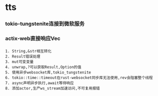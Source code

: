 # tts

### tokio-tungstenite连接到微软服务
### actix-web直接响应Vec<u8>
####
    1. String,&str相互转化
    2. Result错误处理
    3. mut可变变量
    4. unwrap,?可以获取Result,Option的值
    5. 使用异步websocket库,tokio_tungstenite
    6. tokio::time::timeout在rust-websocket同步库无法使用,rev会阻塞整个线程
    7. async声明异步执行,await等待响应
    8. 添加actor,生产ws_stream加速访问,不可复用报错

